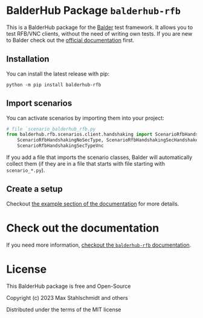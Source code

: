 # BalderHub Package `balderhub-rfb`

This is a BalderHub package for the [Balder](https://docs.balder.dev) test framework. It allows 
you to test RFB/VNC clients, without the need of writing own tests. If you are new to Balder check out the
[official documentation](https://docs.balder.dev) first.

## Installation

You can install the latest release with pip:

```
python -m pip install balderhub-rfb
```

## Import scenarios

You can activate scenarios by importing them into your project:

```python
# file `scenario_balderhub_rfb.py
from balderhub.rfb.scenarios.client.handshaking import ScenarioRfbHandshakingIllegalProt, \
    ScenarioRfbHandshakingNoSecType, ScenarioRfbHandshakingSecHandshakeFailed, ScenarioRfbHandshakingSecTypeNone, \
    ScenarioRfbHandshakingSecTypeVnc
```

If you add a file that imports the scenario classes, Balder will automatically collect them (if they are in a file 
that starts with file starting with ``scenario_*.py``).

## Create a setup

Checkout [the example section of the documentation](https://hub.balder.dev/projects/rfb/en/latest/examples.html) 
for more details.

# Check out the documentation

If you need more information, 
[checkout the ``balderhub-rfb`` documentation](https://hub.balder.dev/projects/rfb).


# License

This BalderHub package is free and Open-Source

Copyright (c) 2023 Max Stahlschmidt and others

Distributed under the terms of the MIT license